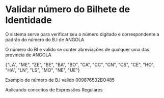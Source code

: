 # Validar número do Bilhete de Identidade
O sistema serve para verificar seu o número digitado e correspondente a padrão do número do B.I de ANGOLA

O número do BI e valido se conter abreviações de qualquer uma das provincia de ANGOLA

{"LA", "ME", "ZE", "BE", "BA", "BO", "CA", "CC", "CN", "CS", "CE", "HO", "HA", "LN", "LS", "MO", "NE", "UE"}

Exemplo de número de B.I valido
009876532BO485

Aplicando conceitos de Expressões Regulares

